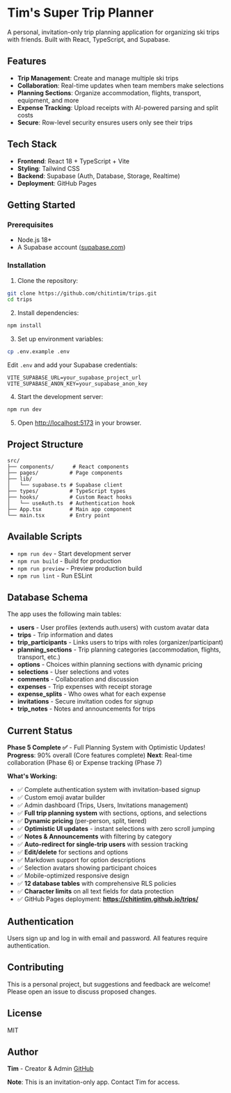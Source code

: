 # Tim's Super Trip Planner

A personal, invitation-only trip planning application for organizing ski trips with friends. Built with React, TypeScript, and Supabase.

## Features

- **Trip Management**: Create and manage multiple ski trips
- **Collaboration**: Real-time updates when team members make selections
- **Planning Sections**: Organize accommodation, flights, transport, equipment, and more
- **Expense Tracking**: Upload receipts with AI-powered parsing and split costs
- **Secure**: Row-level security ensures users only see their trips

## Tech Stack

- **Frontend**: React 18 + TypeScript + Vite
- **Styling**: Tailwind CSS
- **Backend**: Supabase (Auth, Database, Storage, Realtime)
- **Deployment**: GitHub Pages

## Getting Started

### Prerequisites

- Node.js 18+
- A Supabase account ([supabase.com](https://supabase.com))

### Installation

1. Clone the repository:
```bash
git clone https://github.com/chitintim/trips.git
cd trips
```

2. Install dependencies:
```bash
npm install
```

3. Set up environment variables:
```bash
cp .env.example .env
```

Edit `.env` and add your Supabase credentials:
```
VITE_SUPABASE_URL=your_supabase_project_url
VITE_SUPABASE_ANON_KEY=your_supabase_anon_key
```

4. Start the development server:
```bash
npm run dev
```

5. Open [http://localhost:5173](http://localhost:5173) in your browser.

## Project Structure

```
src/
├── components/      # React components
├── pages/          # Page components
├── lib/
│   └── supabase.ts # Supabase client
├── types/          # TypeScript types
├── hooks/          # Custom React hooks
│   └── useAuth.ts  # Authentication hook
├── App.tsx         # Main app component
└── main.tsx        # Entry point
```

## Available Scripts

- `npm run dev` - Start development server
- `npm run build` - Build for production
- `npm run preview` - Preview production build
- `npm run lint` - Run ESLint

## Database Schema

The app uses the following main tables:

- **users** - User profiles (extends auth.users) with custom avatar data
- **trips** - Trip information and dates
- **trip_participants** - Links users to trips with roles (organizer/participant)
- **planning_sections** - Trip planning categories (accommodation, flights, transport, etc.)
- **options** - Choices within planning sections with dynamic pricing
- **selections** - User selections and votes
- **comments** - Collaboration and discussion
- **expenses** - Trip expenses with receipt storage
- **expense_splits** - Who owes what for each expense
- **invitations** - Secure invitation codes for signup
- **trip_notes** - Notes and announcements for trips

## Current Status

**Phase 5 Complete ✅** - Full Planning System with Optimistic Updates!
**Progress**: 90% overall (Core features complete)
**Next**: Real-time collaboration (Phase 6) or Expense tracking (Phase 7)

**What's Working:**
- ✅ Complete authentication system with invitation-based signup
- ✅ Custom emoji avatar builder
- ✅ Admin dashboard (Trips, Users, Invitations management)
- ✅ **Full trip planning system** with sections, options, and selections
- ✅ **Dynamic pricing** (per-person, split, tiered)
- ✅ **Optimistic UI updates** - instant selections with zero scroll jumping
- ✅ **Notes & Announcements** with filtering by category
- ✅ **Auto-redirect for single-trip users** with session tracking
- ✅ **Edit/delete** for sections and options
- ✅ Markdown support for option descriptions
- ✅ Selection avatars showing participant choices
- ✅ Mobile-optimized responsive design
- ✅ **12 database tables** with comprehensive RLS policies
- ✅ **Character limits** on all text fields for data protection
- ✅ GitHub Pages deployment: **https://chitintim.github.io/trips/**

## Authentication

Users sign up and log in with email and password. All features require authentication.

## Contributing

This is a personal project, but suggestions and feedback are welcome! Please open an issue to discuss proposed changes.

## License

MIT

## Author

**Tim** - Creator & Admin
[GitHub](https://github.com/chitintim)

**Note**: This is an invitation-only app. Contact Tim for access.

